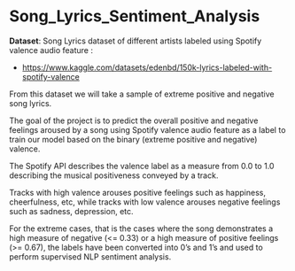 # Song_Lyrics_Sentiment_Analysis

**Dataset**: Song Lyrics dataset of different artists labeled using Spotify valence audio feature :

-  https://www.kaggle.com/datasets/edenbd/150k-lyrics-labeled-with-spotify-valence

From this dataset we will take a sample of extreme positive and negative song lyrics.

The goal of the project is to predict the overall positive and negative feelings aroused by a song using Spotify valence audio feature as a label to train our model based on the binary (extreme positive and negative) valence.

The Spotify API describes the valence label as a measure from 0.0 to 1.0 describing the musical positiveness conveyed by a track.

Tracks with high valence arouses positive feelings such as happiness, cheerfulness, etc, while tracks with low valence arouses negative feelings such as sadness, depression, etc.

For the extreme cases, that is the cases where the song demonstrates a high measure of negative (<= 0.33) or a high measure of positive feelings (>= 0.67), the labels have been converted into 0’s and 1’s and used to perform supervised NLP sentiment analysis.
